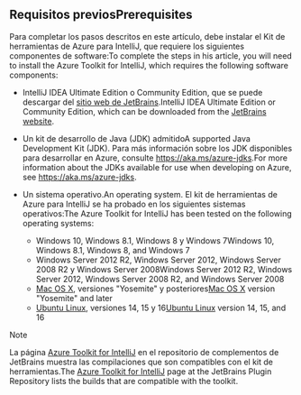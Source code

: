 ## <a name="prerequisites"></a><span data-ttu-id="c0089-101">Requisitos previos</span><span class="sxs-lookup"><span data-stu-id="c0089-101">Prerequisites</span></span>
<span data-ttu-id="c0089-102">Para completar los pasos descritos en este artículo, debe instalar el Kit de herramientas de Azure para IntelliJ, que requiere los siguientes componentes de software:</span><span class="sxs-lookup"><span data-stu-id="c0089-102">To complete the steps in his article, you will need to install the Azure Toolkit for IntelliJ, which requires the following software components:</span></span>

* <span data-ttu-id="c0089-103">IntelliJ IDEA Ultimate Edition o Community Edition, que se puede descargar del [sitio web de JetBrains](https://www.jetbrains.com/idea/download/).</span><span class="sxs-lookup"><span data-stu-id="c0089-103">IntelliJ IDEA Ultimate Edition or Community Edition, which can be downloaded from the [JetBrains website](https://www.jetbrains.com/idea/download/).</span></span>
* <span data-ttu-id="c0089-104">Un kit de desarrollo de Java (JDK) admitido</span><span class="sxs-lookup"><span data-stu-id="c0089-104">A supported Java Development Kit (JDK).</span></span> <span data-ttu-id="c0089-105">Para más información sobre los JDK disponibles para desarrollar en Azure, consulte <https://aka.ms/azure-jdks>.</span><span class="sxs-lookup"><span data-stu-id="c0089-105">For more information about the JDKs available for use when developing on Azure, see <https://aka.ms/azure-jdks>.</span></span>
* <span data-ttu-id="c0089-106">Un sistema operativo.</span><span class="sxs-lookup"><span data-stu-id="c0089-106">An operating system.</span></span> <span data-ttu-id="c0089-107">El kit de herramientas de Azure para IntelliJ se ha probado en los siguientes sistemas operativos:</span><span class="sxs-lookup"><span data-stu-id="c0089-107">The Azure Toolkit for IntelliJ has been tested on the following operating systems:</span></span>
  
  * <span data-ttu-id="c0089-108">Windows 10, Windows 8.1, Windows 8 y Windows 7</span><span class="sxs-lookup"><span data-stu-id="c0089-108">Windows 10, Windows 8.1, Windows 8, and Windows 7</span></span>
  * <span data-ttu-id="c0089-109">Windows Server 2012 R2, Windows Server 2012, Windows Server 2008 R2 y Windows Server 2008</span><span class="sxs-lookup"><span data-stu-id="c0089-109">Windows Server 2012 R2, Windows Server 2012, Windows Server 2008 R2, and Windows Server 2008</span></span>
  * <span data-ttu-id="c0089-110">[Mac OS X](http://www.apple.com/osx), versiones "Yosemite" y posteriores</span><span class="sxs-lookup"><span data-stu-id="c0089-110">[Mac OS X](http://www.apple.com/osx) version "Yosemite" and later</span></span>
  * <span data-ttu-id="c0089-111">[Ubuntu Linux](http://www.ubuntu.com), versiones 14, 15 y 16</span><span class="sxs-lookup"><span data-stu-id="c0089-111">[Ubuntu Linux](http://www.ubuntu.com) version 14, 15, and 16</span></span>

> [!NOTE]
> 
> <span data-ttu-id="c0089-112">La página [Azure Toolkit for IntelliJ](https://plugins.jetbrains.com/plugin/8053) en el repositorio de complementos de JetBrains muestra las compilaciones que son compatibles con el kit de herramientas.</span><span class="sxs-lookup"><span data-stu-id="c0089-112">The [Azure Toolkit for IntelliJ](https://plugins.jetbrains.com/plugin/8053) page at the JetBrains Plugin Repository lists the builds that are compatible with the toolkit.</span></span>
> 

<!--
> [!IMPORTANT]
> 
> If you are using the Azure Toolkit for IntelliJ on Windows, the toolkit requires installing the Azure SDK 2.9.6 or later in order to use the Azure emulator. You have two options for installing the Azure SDK:
> 
> * You can download and install the Azure SDK by using the [Web Platform Installer (WebPI)](http://go.microsoft.com/fwlink/?LinkID=252838).
> * If you do not have the Azure SDK installed when you create your first Azure deployment project, you will be prompted to automatically download install the requisite version of the Azure SDK.
> 
> Note that the Azure SDK is only required on Windows.
> 
-->
